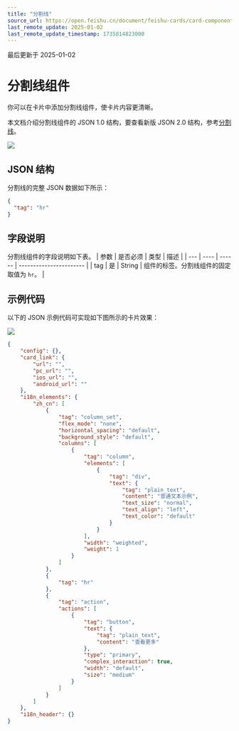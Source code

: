 ```yaml
---
title: "分割线"
source_url: https://open.feishu.cn/document/feishu-cards/card-components/content-components/divider
last_remote_update: 2025-01-02
last_remote_update_timestamp: 1735814823000
---
```

最后更新于 2025-01-02

# 分割线组件

你可以在卡片中添加分割线组件，使卡片内容更清晰。

本文档介绍分割线组件的 JSON 1.0 结构，要查看新版 JSON 2.0 结构，参考[分割线](https://open.feishu.cn/document/uAjLw4CM/ukzMukzMukzM/feishu-cards/card-json-v2-components/content-components/divider)。

![](https://sf3-cn.feishucdn.com/obj/open-platform-opendoc/062d8c93b9b67ee9fb8c4188c19097d5_bbVIhvzLdi.png?height=224&lazyload=true&maxWidth=300&width=559)

## JSON 结构

分割线的完整 JSON 数据如下所示：
```json
{
  "tag": "hr"
}
```

## 字段说明

分割线组件的字段说明如下表。
| 参数  | 是否必须 | 类型     | 描述                      |
| --- | ---- | ------ | ----------------------- |
| tag | 是    | String | 组件的标签。分割线组件的固定取值为 `hr`。 |

## 示例代码

以下的 JSON 示例代码可实现如下图所示的卡片效果：

![](https://sf3-cn.feishucdn.com/obj/open-platform-opendoc/062d8c93b9b67ee9fb8c4188c19097d5_skrtnBe6Lz.png?height=224&lazyload=true&maxWidth=300&width=559)
```json
{
    "config": {},
    "card_link": {
        "url": "",
        "pc_url": "",
        "ios_url": "",
        "android_url": ""
    },
    "i18n_elements": {
        "zh_cn": [
            {
                "tag": "column_set",
                "flex_mode": "none",
                "horizontal_spacing": "default",
                "background_style": "default",
                "columns": [
                    {
                        "tag": "column",
                        "elements": [
                            {
                                "tag": "div",
                                "text": {
                                    "tag": "plain_text",
                                    "content": "普通文本示例",
                                    "text_size": "normal",
                                    "text_align": "left",
                                    "text_color": "default"
                                }
                            }
                        ],
                        "width": "weighted",
                        "weight": 1
                    }
                ]
            },
            {
                "tag": "hr"
            },
            {
                "tag": "action",
                "actions": [
                    {
                        "tag": "button",
                        "text": {
                            "tag": "plain_text",
                            "content": "查看更多"
                        },
                        "type": "primary",
                        "complex_interaction": true,
                        "width": "default",
                        "size": "medium"
                    }
                ]
            }
        ]
    },
    "i18n_header": {}
}
```
